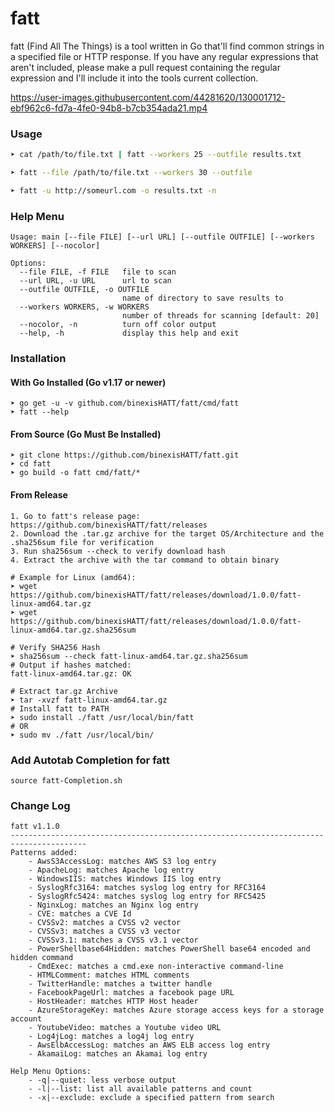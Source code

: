 # fatt

fatt (Find All The Things) is a tool written in Go that'll find common strings in a specified file or HTTP response. If you have any regular expressions that aren't included, please make a pull request containing the regular expression and I'll include it into the tools current collection.

https://user-images.githubusercontent.com/44281620/130001712-ebf962c6-fd7a-4fe0-94b8-b7cb354ada21.mp4

### Usage
```bash
➤ cat /path/to/file.txt | fatt --workers 25 --outfile results.txt

➤ fatt --file /path/to/file.txt --workers 30 --outfile

➤ fatt -u http://someurl.com -o results.txt -n
```
### Help Menu
```
Usage: main [--file FILE] [--url URL] [--outfile OUTFILE] [--workers WORKERS] [--nocolor]

Options:
  --file FILE, -f FILE   file to scan
  --url URL, -u URL      url to scan
  --outfile OUTFILE, -o OUTFILE
                         name of directory to save results to
  --workers WORKERS, -w WORKERS
                         number of threads for scanning [default: 20]
  --nocolor, -n          turn off color output
  --help, -h             display this help and exit
```

### Installation
#### With Go Installed (Go v1.17 or newer)
```
➤ go get -u -v github.com/binexisHATT/fatt/cmd/fatt
➤ fatt --help
```
#### From Source (Go Must Be Installed)
```
➤ git clone https://github.com/binexisHATT/fatt.git
➤ cd fatt
➤ go build -o fatt cmd/fatt/*
```

#### From Release
```
1. Go to fatt's release page: https://github.com/binexisHATT/fatt/releases
2. Download the .tar.gz archive for the target OS/Architecture and the .sha256sum file for verification
3. Run sha256sum --check to verify download hash
4. Extract the archive with the tar command to obtain binary

# Example for Linux (amd64):
➤ wget https://github.com/binexisHATT/fatt/releases/download/1.0.0/fatt-linux-amd64.tar.gz
➤ wget https://github.com/binexisHATT/fatt/releases/download/1.0.0/fatt-linux-amd64.tar.gz.sha256sum

# Verify SHA256 Hash
➤ sha256sum --check fatt-linux-amd64.tar.gz.sha256sum
# Output if hashes matched:
fatt-linux-amd64.tar.gz: OK

# Extract tar.gz Archive
➤ tar -xvzf fatt-linux-amd64.tar.gz
# Install fatt to PATH
➤ sudo install ./fatt /usr/local/bin/fatt
# OR
➤ sudo mv ./fatt /usr/local/bin/
```

### Add Autotab Completion for fatt
```
source fatt-Completion.sh
```

### Change Log
```
fatt v1.1.0
---------------------------------------------------------------------------------------
Patterns added:
	- AwsS3AccessLog: matches AWS S3 log entry
	- ApacheLog: matches Apache log entry
	- WindowsIIS: matches Windows IIS log entry 
	- SyslogRfc3164: matches syslog log entry for RFC3164
	- SyslogRfc5424: matches syslog log entry for RFC5425
  	- NginxLog: matches an Nginx log entry
  	- CVE: matches a CVE Id
  	- CVSSv2: matches a CVSS v2 vector
  	- CVSSv3: matches a CVSS v3 vector
	- CVSSv3.1: matches a CVSS v3.1 vector
	- PowerShellbase64Hidden: matches PowerShell base64 encoded and hidden command
	- CmdExec: matches a cmd.exe non-interactive command-line
	- HTMLComment: matches HTML comments
	- TwitterHandle: matches a twitter handle
	- FacebookPageUrl: matches a facebook page URL
	- HostHeader: matches HTTP Host header
	- AzureStorageKey: matches Azure storage access keys for a storage account
	- YoutubeVideo: matches a Youtube video URL
	- Log4jLog: matches a log4j log entry
	- AwsElbAccessLog: matches an AWS ELB access log entry
	- AkamaiLog: matches an Akamai log entry

Help Menu Options:
	- -q|--quiet: less verbose output
	- -l|--list: list all available patterns and count	
	- -x|--exclude: exclude a specified pattern from search
```
